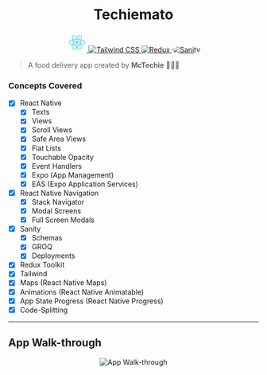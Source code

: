 <h1 align="center">
  Techiemato
</h1>
<p align="center">
  <a href="https://reactnative.dev/">
    <img alt="React Native" src="https://raw.githubusercontent.com/github/explore/80688e429a7d4ef2fca1e82350fe8e3517d3494d/topics/react-native/react-native.png" width="40" />
  </a>
  <a href="https://tailwindcss.com/">
    <img alt="Tailwind CSS" src="https://avatars.githubusercontent.com/u/67109815?s=200&v=4" width="45" />
  </a>
  <a href="https://redux-toolkit.js.org/">
    <img alt="Redux" src="https://redux-toolkit.js.org/img/redux.svg" width="45" />
  </a>
  <a href="https://www.sanity.io">
    <img style="border-radius: 50%" alt="Sanity" src="https://avatars.githubusercontent.com/u/17177659?s=200&v=4" width="40" />
  </a>
</p>

> A food delivery app created by **McTechie** 👨‍🎨✨

### Concepts Covered

- [x] React Native
  - [x] Texts
  - [x] Views
  - [x] Scroll Views
  - [x] Safe Area Views
  - [x] Flat Lists
  - [x] Touchable Opacity
  - [x] Event Handlers
  - [x] Expo (App Management)
  - [x] EAS (Expo Application Services)
- [x] React Native Navigation
  - [x] Stack Navigator
  - [x] Modal Screens
  - [x] Full Screen Modals
- [x] Sanity
  - [x] Schemas
  - [x] GROQ
  - [x] Deployments
- [x] Redux Toolkit
- [x] Tailwind
- [x] Maps (React Native Maps)
- [x] Animations (React Native Animatable)
- [x] App State Progress (React Native Progress)
- [x] Code-Splitting

---

## App Walk-through

<p align="center"><img alt="App Walk-through" src="./readme-utils/screencast.gif" width="200" /></p>